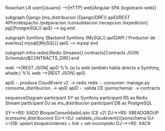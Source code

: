 flowchart LR
  user[Usuario] -->|HTTP| web[Angular SPA (logistrack-web)]

  subgraph Django [ms_distribucion (Django/DRF)]
    apiD[REST API\n/despacho /preparacion /consolidacion /recepcion /expedicion]
    pg[(PostgreSQL)]
    apiD --> pg
  end

  subgraph Symfony [Backend Symfony (MySQL)]
    apiS[API / Productor de eventos]
    mysql[(MySQL)]
    apiS --> mysql
  end

  subgraph Infra
    redis[(Redis Streams)]
    contracts[Contracts JSON Schema\n($CONTRACTS_DIR)]
  end

  web -->|REST JSON| apiD
  %% (si tu web también habla directo a Symfony, añade:)
  %% web -->|REST JSON| apiS

  apiS -. produce CloudEvent v2 .-> redis
  redis -. consumer: manage.py consume_distribucion .-> apiD
  apiD -. valida CE (jsonschema) .-> contracts


sequenceDiagram
  participant SY as Symfony
  participant RS as Redis Stream
  participant DJ as ms_distribucion
  participant DB as PostgreSQL

  SY->>RS: XADD BloqueConsolidadoListo (CE v2)
  DJ->>RS: XREADGROUP (consume_distribucion)
  DJ->>DJ: validate_cloudevent()/jsonschema
  DJ->>DB: upsert bloque/ordenes + link + set incompleto
  DJ-->>RS: XACK